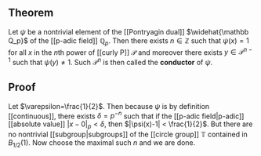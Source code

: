 ## Theorem
Let $\psi$ be a nontrivial element of the [[Pontryagin dual]] $\widehat{\mathbb Q_p}$ of the [[p-adic field]] $\mathbb Q_p$. Then there exists $n\in\mathbb Z$ such that $\psi(x) = 1$ for all $x$ in the $n$th power of [[curly P]] $\mathcal P$ and moreover there exists $y\in \mathcal P^{n-1}$ such that $\psi(y) \neq 1$.  Such $\mathcal P^n$ is then called the **conductor** of $\psi$.
## Proof
Let $\varepsilon=\frac{1}{2}$. Then because $\psi$ is by definition [[continuous]], there exists $\delta= p^{-n}$ such that if the [[p-adic field|p-adic]] [[absolute value]] $|x-0|_p<\delta$, then $|\psi(x)-1| < \frac{1}{2}$. But there are no nontrivial [[subgroup|subgroups]] of the [[circle group]] $\mathbb T$ contained in $B_{1/2}(1)$. Now choose the maximal such $n$ and we are done.